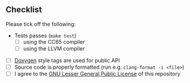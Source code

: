 ## Checklist

Please tick off the following:

- Tests passes (`make test`)
  - [ ] using the CC65 compiler
  - [ ] using the LLVM compiler
- [ ] [Doxygen](https://www.doxygen.nl/index.html) style tags are used for public API
- [ ] Source code is properly formatted (run e.g. `clang-format -i <file>`)
- [ ] I agree to the [GNU Lesser General Public License](https://github.com/MEGA65/mega65-libc/blob/master/LICENSE) of this repository

